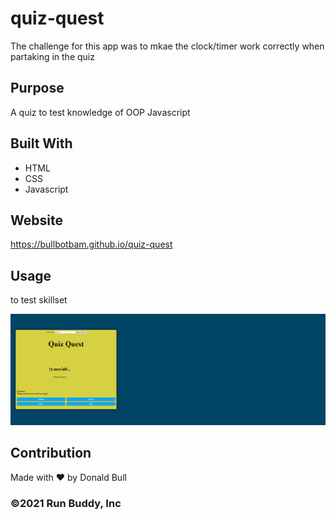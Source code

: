 # quiz-quest


The challenge for this app was to mkae the clock/timer work correctly when partaking in the quiz



## Purpose
A quiz to test knowledge of OOP Javascript

## Built With
* HTML
* CSS
* Javascript

## Website
https://bullbotbam.github.io/quiz-quest


## Usage
to test skillset

![quiz-quest-imag](https://github.com/Bullbotbam/quiz-quest/blob/main/assets/images/a-quiz-quest-image.png)


## Contribution
Made with ❤️ by Donald Bull
### ©️2021 Run Buddy, Inc 

